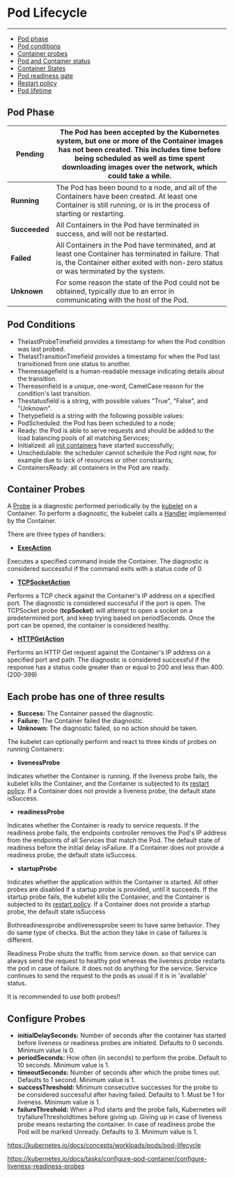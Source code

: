 # Pod Lifecycle

---

- [Pod phase](https://kubernetes.io/docs/concepts/workloads/pods/pod-lifecycle/#pod-phase)
- [Pod conditions](https://kubernetes.io/docs/concepts/workloads/pods/pod-lifecycle/#pod-conditions)
- [Container probes](https://kubernetes.io/docs/concepts/workloads/pods/pod-lifecycle/#container-probes)
- [Pod and Container status](https://kubernetes.io/docs/concepts/workloads/pods/pod-lifecycle/#pod-and-container-status)
- [Container States](https://kubernetes.io/docs/concepts/workloads/pods/pod-lifecycle/#container-states)
- [Pod readiness gate](https://kubernetes.io/docs/concepts/workloads/pods/pod-lifecycle/#pod-readiness-gate)
- [Restart policy](https://kubernetes.io/docs/concepts/workloads/pods/pod-lifecycle/#restart-policy)
- [Pod lifetime](https://kubernetes.io/docs/concepts/workloads/pods/pod-lifecycle/#pod-lifetime)

## Pod Phase

| **Pending**   | The Pod has been accepted by the Kubernetes system, but one or more of the Container images has not been created. This includes time before being scheduled as well as time spent downloading images over the network, which could take a while. |
|-----------|-------------------------------------------------------------|
| **Running**   | The Pod has been bound to a node, and all of the Containers have been created. At least one Container is still running, or is in the process of starting or restarting.                                                                          |
| **Succeeded** | All Containers in the Pod have terminated in success, and will not be restarted.                                                                                                                                                                 |
| **Failed**    | All Containers in the Pod have terminated, and at least one Container has terminated in failure. That is, the Container either exited with non-zero status or was terminated by the system.                                                      |
| **Unknown**   | For some reason the state of the Pod could not be obtained, typically due to an error in communicating with the host of the Pod.                                                                                                                 |

## Pod Conditions

- ThelastProbeTimefield provides a timestamp for when the Pod condition was last probed.
- ThelastTransitionTimefield provides a timestamp for when the Pod last transitioned from one status to another.
- Themessagefield is a human-readable message indicating details about the transition.
- Thereasonfield is a unique, one-word, CamelCase reason for the condition's last transition.
- Thestatusfield is a string, with possible values "True", "False", and "Unknown".
- Thetypefield is a string with the following possible values:
- PodScheduled: the Pod has been scheduled to a node;
- Ready: the Pod is able to serve requests and should be added to the load balancing pools of all matching Services;
- Initialized: all [init containers](https://kubernetes.io/docs/concepts/workloads/pods/init-containers) have started successfully;
- Unschedulable: the scheduler cannot schedule the Pod right now, for example due to lack of resources or other constraints;
- ContainersReady: all containers in the Pod are ready.

## Container Probes

A [Probe](https://kubernetes.io/docs/reference/generated/kubernetes-api/v1.16/#probe-v1-core) is a diagnostic performed periodically by the [kubelet](https://kubernetes.io/docs/admin/kubelet/) on a Container. To perform a diagnostic, the kubelet calls a [Handler](https://godoc.org/k8s.io/kubernetes/pkg/api/v1#Handler) implemented by the Container.

There are three types of handlers:

- [**ExecAction**](https://kubernetes.io/docs/reference/generated/kubernetes-api/v1.16/#execaction-v1-core)

Executes a specified command inside the Container. The diagnostic is considered successful if the command exits with a status code of 0.

- [**TCPSocketAction**](https://kubernetes.io/docs/reference/generated/kubernetes-api/v1.16/#tcpsocketaction-v1-core)

Performs a TCP check against the Container's IP address on a specified port. The diagnostic is considered successful if the port is open. The TCPSocket probe (**tcpSocket**) will attempt to open a socket on a predetermined port, and keep trying based on periodSeconds. Once the port can be opened, the container is considered healthy.

- [**HTTPGetAction**](https://kubernetes.io/docs/reference/generated/kubernetes-api/v1.16/#httpgetaction-v1-core)

Performs an HTTP Get request against the Container's IP address on a specified port and path. The diagnostic is considered successful if the response has a status code greater than or equal to 200 and less than 400. (200-399)

## Each probe has one of three results

- **Success:** The Container passed the diagnostic.
- **Failure:** The Container failed the diagnostic.
- **Unknown:** The diagnostic failed, so no action should be taken.

The kubelet can optionally perform and react to three kinds of probes on running Containers:

- **livenessProbe**

Indicates whether the Container is running. If the liveness probe fails, the kubelet kills the Container, and the Container is subjected to its [restart policy](https://kubernetes.io/docs/concepts/workloads/pods/pod-lifecycle/#restart-policy). If a Container does not provide a liveness probe, the default state isSuccess.

- **readinessProbe**

Indicates whether the Container is ready to service requests. If the readiness probe fails, the endpoints controller removes the Pod's IP address from the endpoints of all Services that match the Pod. The default state of readiness before the initial delay isFailure. If a Container does not provide a readiness probe, the default state isSuccess.

- **startupProbe**

Indicates whether the application within the Container is started. All other probes are disabled if a startup probe is provided, until it succeeds. If the startup probe fails, the kubelet kills the Container, and the Container is subjected to its [restart policy](https://kubernetes.io/docs/concepts/workloads/pods/pod-lifecycle/#restart-policy). If a Container does not provide a startup probe, the default state isSuccess

Bothreadinessprobe andlivenessprobe seem to have same behavior. They do same type of checks. But the action they take in case of failures is different.

Readiness Probe shuts the traffic from service down. so that service can always send the request to healthy pod whereas the liveness probe restarts the pod in case of failure. It does not do anything for the service. Service continues to send the request to the pods as usual if it is in 'available' status.

It is recommended to use both probes!!

## Configure Probes

- **initialDelaySeconds:** Number of seconds after the container has started before liveness or readiness probes are initiated. Defaults to 0 seconds. Minimum value is 0.
- **periodSeconds:** How often (in seconds) to perform the probe. Default to 10 seconds. Minimum value is 1.
- **timeoutSeconds:** Number of seconds after which the probe times out. Defaults to 1 second. Minimum value is 1.
- **successThreshold:** Minimum consecutive successes for the probe to be considered successful after having failed. Defaults to 1. Must be 1 for liveness. Minimum value is 1.
- **failureThreshold:** When a Pod starts and the probe fails, Kubernetes will tryfailureThresholdtimes before giving up. Giving up in case of liveness probe means restarting the container. In case of readiness probe the Pod will be marked Unready. Defaults to 3. Minimum value is 1.

<https://kubernetes.io/docs/concepts/workloads/pods/pod-lifecycle>

<https://kubernetes.io/docs/tasks/configure-pod-container/configure-liveness-readiness-probes>
